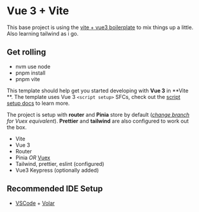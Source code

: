 # Vue 3 + Vite

This base project is using the [vite + vue3 boilerplate](https://github.com/Showcase-Joz/vue3-boilerplate) to mix things up a little. Also learning tailwind as i go.

## Get rolling

- nvm use node
- pnpm install
- pnpm vite

This template should help get you started developing with **Vue 3** in **Vite
**. The template uses Vue 3 `<script setup>` SFCs, check out the [script setup docs](https://v3.vuejs.org/api/sfc-script-setup.html#sfc-script-setup) to learn more.

The project is setup with **router** and **Pinia** store by default (*[change branch](https://github.com/Showcase-Joz/vue3-boilerplate/tree/vue-vuex) for Vuex equivalent*). **Prettier** and **tailwind** are also configured to work out the box.


- Vite
- Vue 3
- Router
- Pinia *OR* [Vuex](https://github.com/Showcase-Joz/vue3-boilerplate/tree/vue-vuex)
- Tailwind, prettier, eslint (configured)
- Vue3 Keypress (optionally added)

## Recommended IDE Setup

- [VSCode](https://code.visualstudio.com/) + [Volar](https://marketplace.visualstudio.com/items?itemName=johnsoncodehk.volar)
